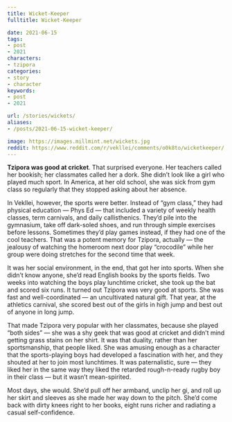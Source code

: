 ```yaml
---
title: Wicket-Keeper
fulltitle: Wicket-Keeper

date: 2021-06-15
tags:
- post
- 2021
characters:
- tzipora
categories:
- story
- character
keywords:
- post
- 2021

url: /stories/wickets/
aliases:
- /posts/2021-06-15-wicket-keeper/

image: https://images.millmint.net/wickets.jpg
reddit: https://www.reddit.com/r/vekllei/comments/o0k8to/wicketkeeper/
---
```


**Tzipora was good at cricket**. That surprised everyone. Her teachers called her bookish; her classmates called her a dork. She didn’t look like a girl who played much sport. In America, at her old school, she was sick from gym class so regularly that they stopped asking about her absence.

In Vekllei, however, the sports were better. Instead of “gym class,” they had physical education — Phys Ed — that included a variety of weekly health classes, term carnivals, and daily callisthenics. They’d pile into the gymnasium, take off dark-soled shoes, and run through simple exercises before lessons. Sometimes they’d play games instead, if they had one of the cool teachers. That was a potent memory for Tzipora, actually — the jealousy of watching the homeroom next door play “crocodile” while her group were doing stretches for the second time that week.

It was her social environment, in the end, that got her into sports. When she didn’t know anyone, she’d read English books by the sports fields. Two weeks into watching the boys play lunchtime cricket, she took up the bat and scored six runs. It turned out Tzipora was very good at sports. She was fast and well-coordinated — an uncultivated natural gift. That year, at the athletics carnival, she scored best out of the girls in high jump and best out of anyone in long jump.

That made Tzipora very popular with her classmates, because she played “both sides” — she was a shy geek that was good at cricket and didn’t mind getting grass stains on her shirt. It was that duality, rather than her sportsmanship, that people liked. She was amusing enough as a character that the sports-playing boys had developed a fascination with her, and they shouted at her to join most lunchtimes. It was paternalistic, sure — they liked her in the same way they liked the retarded rough-n-ready rugby boy in their class — but it wasn’t mean-spirited.

Most days, she would. She’d pull off her armband, unclip her gi, and roll up her skirt and sleeves as she made her way down to the pitch. She’d come back with dirty knees right to her books, eight runs richer and radiating a casual self-confidence.
